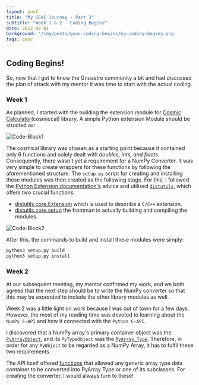```yaml
---
layout: post
title: "My GSoC Journey - Part 3"
subtitle: "Week 1 & 2 - Coding Begins"
date: 2022-07-01
background: '/img/posts/gsoc-coding-begins/bg-coding-begins.png'
tags: gsoc
---
```


## Coding Begins!
So, now that I got to know the Gnuastro community a bit and had discussed the plan of attack with my mentor it was time to start with the actual coding.

### Week 1
As planned, I started with the building the extension module for [Cosmic Calculator](https://www.gnu.org/savannah-checkouts/gnu/gnuastro/manual/html_node/CosmicCalculator.html)(cosmiccal) library. A simple Python extension Module should be structed as:

![Code-Block1]({{site.baseurl}}/img/posts/gsoc-coding-begins/code-block-1.png)

The cosmical library was chosen as a starting point because it contained only 6 functions and solely dealt with *doubles, ints, and floats*. Consequently, there wasn't yet a requirement for a NumPy Converter. It was very simple to create wrappers for these functions by following the aforementioned structure. The `setup.py` script for creating and installing these modules was then created as the following stage. For this, I followed the [Python Extension documentation's](https://docs.python.org/3/extending/building.html#building) advice and utilised [`distutils`](https://docs.python.org/3/distutils/apiref.html), which offers two crucial functions:
- [<u>distutils.core.Extension</u>](https://docs.python.org/3/distutils/apiref.html#distutils.core.Extension) which is used to describe a `C/C++` extension.
- [<u>distutils.core.setup</u>](https://docs.python.org/3/distutils/apiref.html#distutils.core.setup) the frontman in actually building and compiling the modules.

![Code-Block2]({{site.baseurl}}/img/posts/gsoc-coding-begins/code-block-2.png)

After this, the commands to build and install these modules were simply:
```bash
python3 setup.py build
python3 setup.py install
```

### Week 2
At our subsequent meeting, my mentor confirmed my work, and we both agreed that the next step should be to write the NumPy converter so that this may be *expanded* to include the other library modules as well.

Week 2 was a little light on work because I was out of town for a few days. However, the most of my reading time was devoted to learning about the `NumPy C-API` and how it connected with the `Python C-API`.

I discovered that a NumPy array's primary container object was the [`PyArrayObject`](https://numpy.org/doc/stable/reference/c-api/types-and-structures.html#c.PyArrayObject), and its `PyTypeObject` was the [`PyArray_Type`](https://numpy.org/doc/stable/reference/c-api/types-and-structures.html#c.PyArray_Type). Therefore, in order for any `PyObject` to be regarded as a NumPy Array, it has to fulfil these two requirements.

The API itself offered [functions](https://numpy.org/doc/stable/reference/c-api/array.html#creating-arrays) that allowed any generic array type data container to be converted into PyArray Type or one of its subclasses. For creating the converter, I would always turn to these!